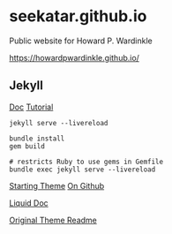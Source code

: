 # seekatar.github.io
Public website for Howard P. Wardinkle

https://howardpwardinkle.github.io/

## Jekyll

[Doc](https://jekyllrb.com/docs/)
[Tutorial](https://jekyllrb.com/docs/step-by-step/01-setup/)

```
jekyll serve --livereload
```

```
bundle install
gem build

# restricts Ruby to use gems in Gemfile
bundle exec jekyll serve --livereload
```

[Starting Theme](https://tianqi.name/jekyll-TeXt-theme/)
[On Github](https://github.com/kitian616/jekyll-TeXt-theme)

[Liquid Doc](https://shopify.github.io/liquid/tags/iteration/)

[Original Theme Readme](text_README.md)